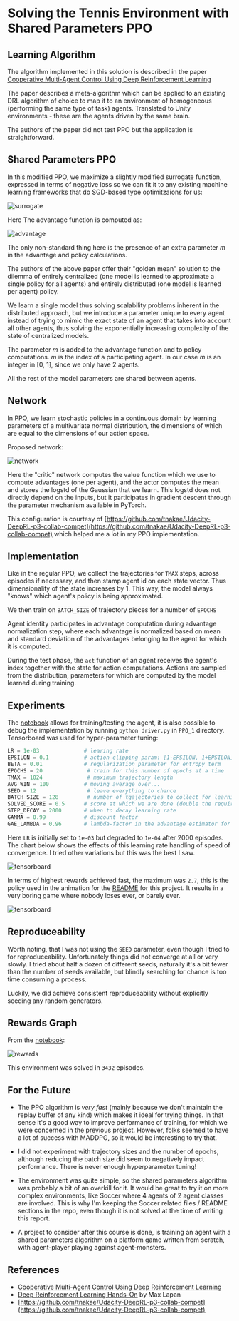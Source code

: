 # Solving the Tennis Environment with Shared Parameters PPO

## Learning Algorithm

The algorithm implemented in this solution is described in the paper [Cooperative Multi-Agent Control Using Deep
Reinforcement Learning](http://ala2017.it.nuigalway.ie/papers/ALA2017_Gupta.pdf)

The paper describes a meta-algorithm which can be applied to an existing DRL algorithm of choice to map it to an environment of homogeneous (performing the same type of task) agents. Translated to Unity environments - these are the agents driven by the same brain.

The authors of the paper did not test PPO but the application is straightforward.

## Shared Parameters PPO

In this modified PPO, we maximize a slightly modified surrogate function, expressed in terms of negative loss so we can fit it to any existing machine learning frameworks that do SGD-based type optimitzaions for us:

![surrogate](images/ps-objective.png)

Here The advantage function is computed as:

![advantage](images/advantage_formula.png)

The only non-standard thing here is the presence of an extra parameter _m_ in the advantage and policy calculations.

The authors of the above paper offer their "golden mean" solution to the dilemma of entirely centralized (one model is learned to approximate a single policy for all agents) and entirely distributed (one model is learned per agent) policy. 

We learn a single model thus solving scalability problems inherent in the distributed approach, but we introduce a parameter unique to every agent instead of trying to mimic the exact state of an agent that takes into account all other agents, thus solving the exponentially increasing complexity of the state of centralized models.

The parameter _m_ is added to the advantage function and to policy computations. _m_ is the index of a participating agent. In our case _m_ is an integer in [0, 1], since we only have 2 agents.

All the rest of the model parameters are shared between agents.

## Network

In PPO, we learn stochastic policies in a continuous domain by learning parameters of a multivariate normal distribution, the dimensions of which are equal to the dimensions of our action space.

Proposed network:

![network](images/network.png)

Here the "critic" network computes the value function which we use to compute advantages (one per agent), and the actor computes the mean and stores the logstd of the Gaussian that we learn. This logstd does not directly depend on the inputs, but it participates in gradient descent through the parameter mechanism available in PyTorch.

This configuration is courtesy of [https://github.com/tnakae/Udacity-DeepRL-p3-collab-compet](https://github.com/tnakae/Udacity-DeepRL-p3-collab-compet) which helped me a lot in my PPO implementation.

## Implementation

Like in the regular PPO, we collect the trajectories for `TMAX` steps, across episodes if necessary, and then stamp agent id on each state vector. Thus dimensionality of the state increases by 1. This way, the model always "knows" which agent's policy is being approximated. 

We then train on `BATCH_SIZE` of trajectory pieces for a number of `EPOCHS`

Agent identity participates in advantage computation during advantage normalization step, where each advantage is normalized based on mean and standard deviation of the advantages belonging to the agent for which it is computed.

During the test phase, the `act` function of an agent receives the agent's index together with the state for action computations. Actions are sampled from the distribution, parameters for which are computed by the model learned during training.

## Experiments

The [notebook](Tennis.ipynb) allows for training/testing the agent, it is also possible to debug the implementation by running `python driver.py` in `PPO_1` directory. Tensorboard was used for hyper-parameter tuning:

```python
LR = 1e-03              # learing rate
EPSILON = 0.1           # action clipping param: [1-EPSILON, 1+EPSILON]
BETA = 0.01             # regularization parameter for entropy term
EPOCHS = 20              # train for this number of epochs at a time
TMAX = 1024              # maximum trajectory length
AVG_WIN = 100           # moving average over...
SEED = 12                # leave everything to chance
BATCH_SIZE = 128         # number of tgajectories to collect for learning
SOLVED_SCORE = 0.5      # score at which we are done (double the required)
STEP_DECAY = 2000       # when to decay learning rate
GAMMA = 0.99            # discount factor
GAE_LAMBDA = 0.96       # lambda-factor in the advantage estimator for PPO

```
Here `LR` is initially set to `1e-03` but degraded to `1e-04` after 2000 episodes. The chart below shows the effects of this learning rate handling of speed of convergence. I tried other variations but this was the best I saw.

![tensorboard](PPO/tensorboard.png)

In terms of highest rewards achieved fast, the maximum was `2.7`, this is the policy used in the animation for the [README](README.md) for this project. It results in a very boring game where nobody loses ever, or barely ever.

![tensorboard](PPO_1/tensorboard.png)

## Reproduceability

Worth noting, that I was not using the `SEED` parameter, even though I tried to for reproduceability. Unfortunately things did not converge at all or very slowly. I tried about half a dozen of different seeds, naturally it's a bit fewer than the number of seeds available, but blindly searching for chance is too time consuming a process.

Luckily, we did achieve consistent reproduceability without explicitly seeding any random generators.

## Rewards Graph

From the [notebook](Tennis.ipynb):

![rewards](images/rewards.png)

This environment was solved in `3432` episodes.

## For the Future

* The PPO algorithm is *very fast* (mainly because we don't maintain the replay buffer of any kind) which makes it ideal for trying things. In that sense it's a good way to improve performance of training, for which we were concerned in the previous project. However, folks seemed to have a lot of success with MADDPG, so it would be interesting to try that.

* I did not experiment with trajectory sizes and the number of epochs, although reducing the batch size did seem to negatively impact performance. There is never enough hyperparameter tuning!

* The environment was quite simple, so the shared parameters algorithm was probably a bit of an overkill for it. It would be great to try it on more complex environments, like Soccer where 4 agents of 2 agent classes are involved. This is why I'm keeping the Soccer related files / README sections in the repo, even though it is not solved at the time of writing this report.

* A project to consider after this course is done, is training an agent with a shared parameters algorithm on a platform game written from scratch, with agent-player playing against agent-monsters.

## References

* [Cooperative Multi-Agent Control Using Deep
Reinforcement Learning](http://ala2017.it.nuigalway.ie/papers/ALA2017_Gupta.pdf)
* [Deep Reinforcement Learning Hands-On](https://www.amazon.com/dp/B076H9VQH6/ref=dp-kindle-redirect?_encoding=UTF8&btkr=1) by Max Lapan
* [https://github.com/tnakae/Udacity-DeepRL-p3-collab-compet](https://github.com/tnakae/Udacity-DeepRL-p3-collab-compet)

